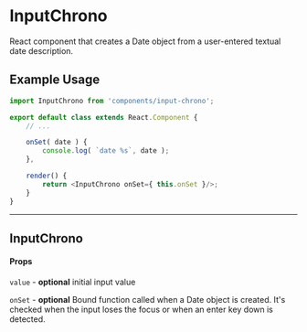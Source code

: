 InputChrono
============

React component that creates a Date object from a user-entered textual date description.

## Example Usage

```js
import InputChrono from 'components/input-chrono';

export default class extends React.Component {
	// ...

	onSet( date ) {
		console.log( `date %s`, date );
	},

	render() {
		return <InputChrono onSet={ this.onSet }/>;
	} 
}
```

---

## InputChrono

#### Props

`value` - **optional** initial input value

`onSet` - **optional** Bound function called when a Date object is created.
It's checked when the input loses the focus or when an enter key down is
detected.

